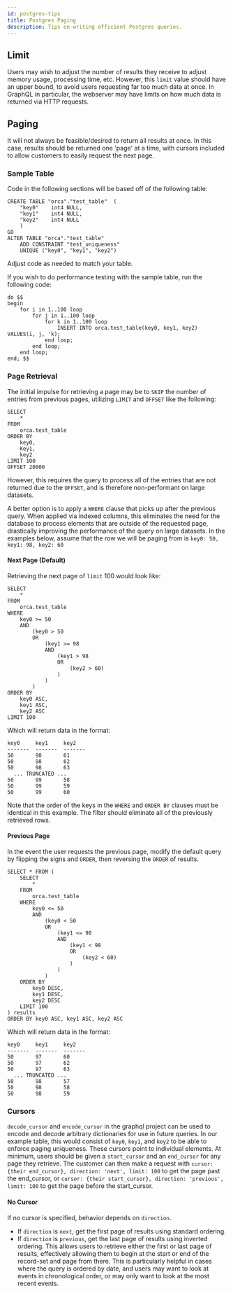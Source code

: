 ```yaml
---
id: postgres-tips
title: Postgres Paging
description: Tips on writing efficient Postgres queries.
---
```


## Limit
Users may wish to adjust the number of results they receive to adjust memory usage, processing time, etc.
However, this `limit` value should have an upper bound, to avoid users requesting far too much data at once.
In GraphQL in particular, the webserver may have limits on how much data is returned via HTTP requests.

## Paging
It will not always be feasible/desired to return all results at once.
In this case, results should be returned one 'page' at a time, with cursors included to allow customers to easily request the next page.

### Sample Table
Code in the following sections will be based off of the following table:
```
CREATE TABLE "orca"."test_table"  ( 
    "key0"    int4 NULL,
    "key1"    int4 NULL,
    "key2"    int4 NULL 
    )
GO
ALTER TABLE "orca"."test_table"
    ADD CONSTRAINT "test_uniqueness"
    UNIQUE ("key0", "key1", "key2")
```

Adjust code as needed to match your table.

If you wish to do performance testing with the sample table, run the following code:
```
do $$
begin
    for i in 1..100 loop
        for j in 1..100 loop
            for k in 1..100 loop
                INSERT INTO orca.test_table(key0, key1, key2) VALUES(i, j, 'k);
            end loop;
        end loop;
    end loop;
end; $$
```

### Page Retrieval
The initial impulse for retrieving a page may be to `SKIP` the number of entries from previous pages, utilizing `LIMIT` and `OFFSET` like the following:
```
SELECT
    *
FROM
    orca.test_table
ORDER BY 
    key0,
    Key1,
    key2
LIMIT 100
OFFSET 20000
```

However, this requires the query to process all of the entries that are not returned due to the `OFFSET`, and is therefore non-performant on large datasets.

A better option is to apply a `WHERE` clause that picks up after the previous query.
When applied via indexed columns, this eliminates the need for the database to process elements that are outside of the requested page, drastically improving the performance of the query on large datasets.
In the examples below, assume that the row we will be paging from is `key0: 50, key1: 98, key2: 60`

#### Next Page (Default)
Retrieving the next page of `limit` 100 would look like:
```
SELECT
    * 
FROM
    orca.test_table
WHERE
    key0 >= 50
    AND
        (key0 > 50
        OR
            (key1 >= 98
            AND
                (key1 > 98
                OR
                    (key2 > 60)
                )
            )
        )
ORDER BY 
    key0 ASC, 
	key1 ASC, 
	key2 ASC
LIMIT 100
```
Which will return data in the format:
```
key0     key1     key2    
-------  -------  ------- 
50       98       61      
50       98       62
50       98       63
  ... TRUNCATED ...
50       99       58      
50       99       59 
50       99       60 
```

Note that the order of the keys in the `WHERE` and `ORDER BY` clauses must be identical in this example.
The filter should eliminate all of the previously retrieved rows.

#### Previous Page
In the event the user requests the previous page, modify the default query by flipping the signs and `ORDER`, then reversing the `ORDER` of results.
```
SELECT * FROM (
    SELECT
		* 
	FROM
		orca.test_table
	WHERE
		key0 <= 50
		AND
			(key0 < 50
			OR
				(key1 <= 98
				AND
					(key1 < 98
					OR
						(key2 < 60)
					)
				)
			)
	ORDER BY 
		key0 DESC, 
		key1 DESC, 
		key2 DESC
	LIMIT 100
) results
ORDER BY key0 ASC, key1 ASC, key2 ASC
```
Which will return data in the format:
```
key0     key1     key2    
-------  -------  ------- 
50       97       60      
50       97       62
50       97       63
  ... TRUNCATED ...
50       98       57  
50       98       58      
50       98       59 
```

### Cursors
`decode_cursor` and `encode_cursor` in the graphql project can be used to encode and decode arbitrary dictionaries for use in future queries.
In our example table, this would consist of `key0`, `key1`, and `key2` to be able to enforce paging uniqueness.
These cursors point to individual elements.
At minimum, users should be given a `start_cursor` and an `end_cursor` for any page they retrieve.
The customer can then make a request with `cursor: {their end_cursor}, direction: 'next', limit: 100` to get the page past the end_cursor,
or `cursor: {their start_cursor}, direction: 'previous', limit: 100` to get the page before the start_cursor.

#### No Cursor
If no cursor is specified, behavior depends on `direction`.
- If `direction` is `next`, get the first page of results using standard ordering.
- If `direction` is `previous`, get the last page of results using inverted ordering.
This allows users to retrieve either the first or last page of results, effectively allowing them to begin at the start or end of the record-set and page from there.
This is particularly helpful in cases where the query is ordered by date, and users may want to look at events in chronological order, or may only want to look at the most recent events.
